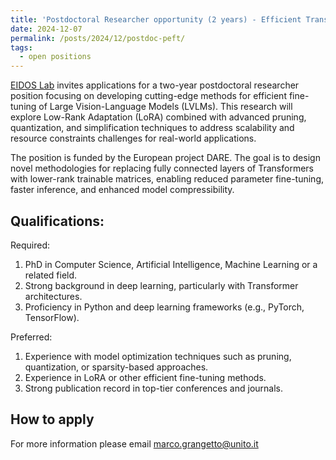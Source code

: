 ```yaml
---
title: 'Postdoctoral Researcher opportunity (2 years) - Efficient Transformers Fine-Tuning'
date: 2024-12-07
permalink: /posts/2024/12/postdoc-peft/
tags:
  - open positions
---
```


[EIDOS Lab](eidos.di.unito.it) invites applications for a two-year postdoctoral researcher position focusing on developing cutting-edge methods for efficient fine-tuning of Large Vision-Language Models (LVLMs). This research will explore Low-Rank Adaptation (LoRA) combined with advanced pruning, quantization, and simplification techniques to address scalability and resource constraints challenges for real-world applications.

The position is funded by the European project DARE. The goal is to design novel methodologies for replacing fully connected layers of Transformers with lower-rank trainable matrices, enabling reduced parameter fine-tuning, faster inference, and enhanced model compressibility.

Qualifications:
----
Required:
1. PhD in Computer Science, Artificial Intelligence, Machine Learning or a related field.
2. Strong background in deep learning, particularly with Transformer architectures.
3. Proficiency in Python and deep learning frameworks (e.g., PyTorch, TensorFlow).

Preferred:
1. Experience with model optimization techniques such as pruning, quantization, or sparsity-based approaches.
2. Experience in LoRA or other efficient fine-tuning methods.
3. Strong publication record in top-tier conferences and journals.

How to apply
-----
For more information please email marco.grangetto@unito.it